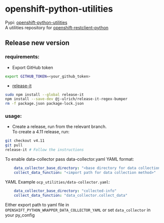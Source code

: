 # openshift-python-utilities
Pypi: [openshift-python-utilities](https://pypi.org/project/openshift-python-utilities/)  
A utilities repository for [openshift-restclient-python](https://github.com/openshift/openshift-restclient-python)

## Release new version
### requirements:
* Export GitHub token
```bash
export GITHUB_TOKEN=<your_github_token>
```
* [release-it](https://github.com/release-it/release-it)
```bash
sudo npm install --global release-it
npm install --save-dev @j-ulrich/release-it-regex-bumper
rm -f package.json package-lock.json
```
### usage:
* Create a release, run from the relevant branch.  
To create a 4.11 release, run:
```bash
git checkout v4.11
git pull
release-it # Follow the instructions
```

To enable data-collector pass data-collector.yaml
YAML format:
```yaml
    data_collector_base_directory: "<base directory for data collection>"
    collect_data_function: "<import path for data collection method>"
```
YAML Example `ocp_utilities/data-collector.yaml`:
```yaml
    data_collector_base_directory: "collected-info"
    collect_data_function: "data_collector.collect_data"
```
Either export path to yaml file in `OPENSHIFT_PYTHON_WRAPPER_DATA_COLLECTOR_YAML` or set `data_collector` in your py_config 
